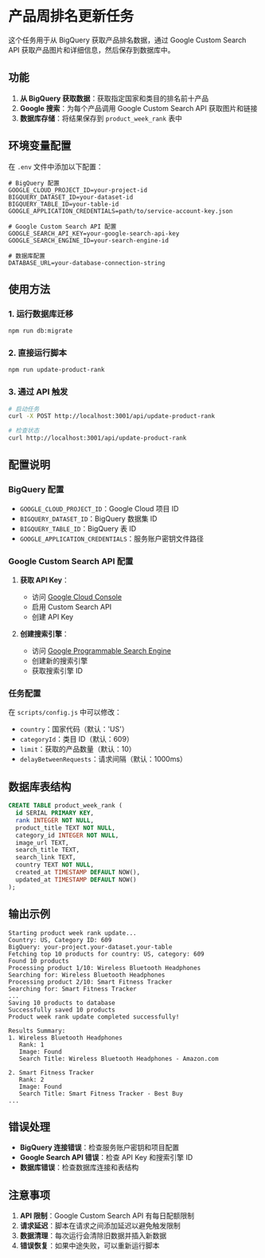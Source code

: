 # 产品周排名更新任务

这个任务用于从 BigQuery 获取产品排名数据，通过 Google Custom Search API 获取产品图片和详细信息，然后保存到数据库中。

## 功能

1. **从 BigQuery 获取数据**：获取指定国家和类目的排名前十产品
2. **Google 搜索**：为每个产品调用 Google Custom Search API 获取图片和链接
3. **数据库存储**：将结果保存到 `product_week_rank` 表中

## 环境变量配置

在 `.env` 文件中添加以下配置：

```env
# BigQuery 配置
GOOGLE_CLOUD_PROJECT_ID=your-project-id
BIGQUERY_DATASET_ID=your-dataset-id
BIGQUERY_TABLE_ID=your-table-id
GOOGLE_APPLICATION_CREDENTIALS=path/to/service-account-key.json

# Google Custom Search API 配置
GOOGLE_SEARCH_API_KEY=your-google-search-api-key
GOOGLE_SEARCH_ENGINE_ID=your-search-engine-id

# 数据库配置
DATABASE_URL=your-database-connection-string
```

## 使用方法

### 1. 运行数据库迁移

```bash
npm run db:migrate
```

### 2. 直接运行脚本

```bash
npm run update-product-rank
```

### 3. 通过 API 触发

```bash
# 启动任务
curl -X POST http://localhost:3001/api/update-product-rank

# 检查状态
curl http://localhost:3001/api/update-product-rank
```

## 配置说明

### BigQuery 配置

- `GOOGLE_CLOUD_PROJECT_ID`：Google Cloud 项目 ID
- `BIGQUERY_DATASET_ID`：BigQuery 数据集 ID
- `BIGQUERY_TABLE_ID`：BigQuery 表 ID
- `GOOGLE_APPLICATION_CREDENTIALS`：服务账户密钥文件路径

### Google Custom Search API 配置

1. **获取 API Key**：
   - 访问 [Google Cloud Console](https://console.cloud.google.com/)
   - 启用 Custom Search API
   - 创建 API Key

2. **创建搜索引擎**：
   - 访问 [Google Programmable Search Engine](https://programmablesearchengine.google.com/)
   - 创建新的搜索引擎
   - 获取搜索引擎 ID

### 任务配置

在 `scripts/config.js` 中可以修改：

- `country`：国家代码（默认：'US'）
- `categoryId`：类目 ID（默认：609）
- `limit`：获取的产品数量（默认：10）
- `delayBetweenRequests`：请求间隔（默认：1000ms）

## 数据库表结构

```sql
CREATE TABLE product_week_rank (
  id SERIAL PRIMARY KEY,
  rank INTEGER NOT NULL,
  product_title TEXT NOT NULL,
  category_id INTEGER NOT NULL,
  image_url TEXT,
  search_title TEXT,
  search_link TEXT,
  country TEXT NOT NULL,
  created_at TIMESTAMP DEFAULT NOW(),
  updated_at TIMESTAMP DEFAULT NOW()
);
```

## 输出示例

```
Starting product week rank update...
Country: US, Category ID: 609
BigQuery: your-project.your-dataset.your-table
Fetching top 10 products for country: US, category: 609
Found 10 products
Processing product 1/10: Wireless Bluetooth Headphones
Searching for: Wireless Bluetooth Headphones
Processing product 2/10: Smart Fitness Tracker
Searching for: Smart Fitness Tracker
...
Saving 10 products to database
Successfully saved 10 products
Product week rank update completed successfully!

Results Summary:
1. Wireless Bluetooth Headphones
   Rank: 1
   Image: Found
   Search Title: Wireless Bluetooth Headphones - Amazon.com

2. Smart Fitness Tracker
   Rank: 2
   Image: Found
   Search Title: Smart Fitness Tracker - Best Buy
...
```

## 错误处理

- **BigQuery 连接错误**：检查服务账户密钥和项目配置
- **Google Search API 错误**：检查 API Key 和搜索引擎 ID
- **数据库错误**：检查数据库连接和表结构

## 注意事项

1. **API 限制**：Google Custom Search API 有每日配额限制
2. **请求延迟**：脚本在请求之间添加延迟以避免触发限制
3. **数据清理**：每次运行会清除旧数据并插入新数据
4. **错误恢复**：如果中途失败，可以重新运行脚本 